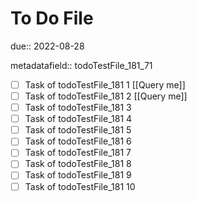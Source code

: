 # To Do File

due:: 2022-08-28

metadatafield:: todoTestFile_181_71

- [ ] Task of todoTestFile_181 1 [[Query me]]
- [ ] Task of todoTestFile_181 2 [[Query me]]
- [ ] Task of todoTestFile_181 3
- [ ] Task of todoTestFile_181 4
- [ ] Task of todoTestFile_181 5
- [ ] Task of todoTestFile_181 6
- [ ] Task of todoTestFile_181 7
- [ ] Task of todoTestFile_181 8
- [ ] Task of todoTestFile_181 9
- [ ] Task of todoTestFile_181 10